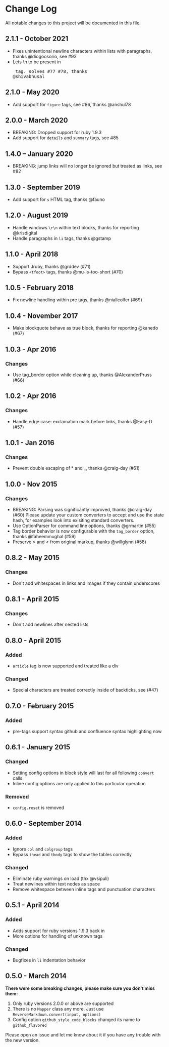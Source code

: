# Change Log
All notable changes to this project will be documented in this file.

## 2.1.1 - October 2021
- Fixes unintentional newline characters within lists with paragraphs, thanks @diogoosorio, see #93
- Lets \n to be present in <pre> tag. solves #77 #78, thanks @shivabhusal

## 2.1.0 - May 2020
- Add support for `figure` tags, see #86, thanks @anshul78

## 2.0.0 - March 2020
- BREAKING: Dropped support for ruby 1.9.3
- Add support for `details` and `summary` tags, see #85

## 1.4.0 – January 2020
- BREAKING: jump links will no longer be ignored but treated as links, see #82

## 1.3.0 - September 2019
- Add support for `s` HTML tag, thanks @fauno

## 1.2.0 - August 2019
- Handle windows `\r\n` within text blocks, thanks for reporting @krisdigital
- Handle paragraphs in `li` tags, thanks @gstamp

## 1.1.0 - April 2018
- Support Jruby, thanks @grddev (#71)
- Bypass `<tfoot>` tags, thanks @mu-is-too-short (#70)

## 1.0.5 - February 2018
- Fix newline handling within pre tags, thanks @niallcolfer (#69)

## 1.0.4 - November 2017
- Make blockquote behave as true block, thanks for reporting @kanedo (#67)

## 1.0.3 - Apr 2016
### Changes
- Use tag_border option while cleaning up, thanks @AlexanderPruss (#66)

## 1.0.2 - Apr 2016
### Changes
- Handle edge case: exclamation mark before links, thanks @Easy-D (#57)

## 1.0.1 - Jan 2016
### Changes
- Prevent double escaping of * and _, thanks @craig-day (#61)

## 1.0.0 - Nov 2015
### Changes
- BREAKING: Parsing was significantly improved, thanks @craig-day (#60)
  Please update your custom converters to accept and use the state hash, for
  examples look into exisiting standard converters.
- Use OptionParser for command line options, thanks @grmartin (#55)
- Tag border behavior is now configurable with the `tag_border` option, thanks @faheemmughal (#59)
- Preserve &gt; and &lt; from original markup, thanks @willglynn (#58)

## 0.8.2 - May 2015
### Changes
- Don't add whitespaces in links and images if they contain underscores

## 0.8.1 - April 2015
### Changes
- Don't add newlines after nested lists

## 0.8.0 - April 2015
### Added
- `article` tag is now supported and treated like a div

### Changed
- Special characters are treated correctly inside of backticks, see (#47)

## 0.7.0 - February 2015
### Added
- pre-tags support syntax github and confluence syntax highlighting now

## 0.6.1 - January 2015
### Changed
- Setting config options in block style will last for all following `convert` calls.
- Inline config options are only applied to this particular operation

### Removed
- `config.reset` is removed

## 0.6.0 - September 2014
### Added
- Ignore `col` and `colgroup` tags
- Bypass `thead` and `tbody` tags to show the tables correctly

### Changed
- Eliminate ruby warnings on load (thx @vsipuli)
- Treat newlines within text nodes as space
- Remove whitespace between inline tags and punctuation characters


## 0.5.1 - April 2014
### Added
- Adds support for ruby versions 1.9.3 back in
- More options for handling of unknown tags

### Changed
- Bugfixes in `li` indentation behavior


## 0.5.0 - March 2014
**There were some breaking changes, please make sure you don't miss them:**

1. Only ruby versions 2.0.0 or above are supported
2. There is no `Mapper` class any more. Just use `ReverseMarkdown.convert(input, options)`
3. Config option `github_style_code_blocks` changed its name to `github_flavored`

Please open an issue and let me know about it if you have any trouble with the new version.
